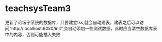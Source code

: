 # teachsysTeam3
更新了论坛子系统的数据库，只要建立tss,就会自动建表，建表之后可以访问"http://localhost:8080/init",会自动添加一些测试数据，此时应当清空数据库表中的内容，否则可能插入失败

